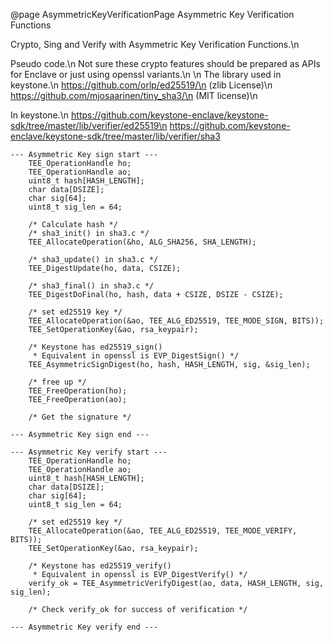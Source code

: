 @page AsymmetricKeyVerificationPage Asymmetric Key Verification Functions

Crypto, Sing and Verify with Asymmetric Key Verification Functions.\n

Pseudo code.\n
Not sure these crypto features should be prepared as APIs for Enclave or just using openssl variants.\n
\n
The library used in keystone.\n
https://github.com/orlp/ed25519/\n
(zlib License)\n
https://github.com/mjosaarinen/tiny_sha3/\n
(MIT license)\n

In keystone.\n
https://github.com/keystone-enclave/keystone-sdk/tree/master/lib/verifier/ed25519\n
https://github.com/keystone-enclave/keystone-sdk/tree/master/lib/verifier/sha3

```
--- Asymmetric Key sign start ---
    TEE_OperationHandle ho;
    TEE_OperationHandle ao;
    uint8_t hash[HASH_LENGTH];
    char data[DSIZE];
    char sig[64];
    uint8_t sig_len = 64;

    /* Calculate hash */
    /* sha3_init() in sha3.c */
    TEE_AllocateOperation(&ho, ALG_SHA256, SHA_LENGTH); 

    /* sha3_update() in sha3.c */
    TEE_DigestUpdate(ho, data, CSIZE);

    /* sha3_final() in sha3.c */
    TEE_DigestDoFinal(ho, hash, data + CSIZE, DSIZE - CSIZE);

    /* set ed25519 key */
    TEE_AllocateOperation(&ao, TEE_ALG_ED25519, TEE_MODE_SIGN, BITS));
    TEE_SetOperationKey(&ao, rsa_keypair);

    /* Keystone has ed25519_sign()
     * Equivalent in openssl is EVP_DigestSign() */
    TEE_AsymmetricSignDigest(ho, hash, HASH_LENGTH, sig, &sig_len);

    /* free up */
    TEE_FreeOperation(ho);
    TEE_FreeOperation(ao);

    /* Get the signature */

--- Asymmetric Key sign end ---
```
```
--- Asymmetric Key verify start ---
    TEE_OperationHandle ho;
    TEE_OperationHandle ao;
    uint8_t hash[HASH_LENGTH];
    char data[DSIZE];
    char sig[64];
    uint8_t sig_len = 64;

    /* set ed25519 key */
    TEE_AllocateOperation(&ao, TEE_ALG_ED25519, TEE_MODE_VERIFY, BITS));
    TEE_SetOperationKey(&ao, rsa_keypair);

    /* Keystone has ed25519_verify()
     * Equivalent in openssl is EVP_DigestVerify() */
    verify_ok = TEE_AsymmetricVerifyDigest(ao, data, HASH_LENGTH, sig, sig_len);

    /* Check verify_ok for success of verification */

--- Asymmetric Key verify end ---
```
